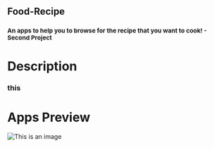 ## Food-Recipe
### <sub>An apps to help you to browse for the recipe that you want to cook! - Second Project</sub>
# Description
### this
# Apps Preview
![This is an image]()
